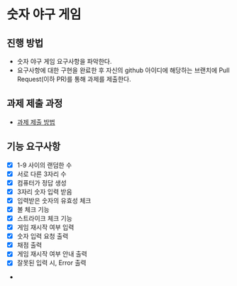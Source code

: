 # 숫자 야구 게임
## 진행 방법
* 숫자 야구 게임 요구사항을 파악한다.
* 요구사항에 대한 구현을 완료한 후 자신의 github 아이디에 해당하는 브랜치에 Pull Request(이하 PR)를 통해 과제를 제출한다.

## 과제 제출 과정
* [과제 제출 방법](https://github.com/next-step/nextstep-docs/tree/master/precourse)

## 기능 요구사항
- [x] 1-9 사이의 랜덤한 수
- [x] 서로 다른 3자리 수
- [x] 컴퓨터가 정답 생성
- [x] 3자리 숫자 입력 받음
- [x] 입력받은 숫자의 유효성 체크
- [x] 볼 체크 기능
- [x] 스트라이크 체크 기능
- [x] 게임 재시작 여부 입력
- [x] 숫자 입력 요청 출력
- [x] 채점 출력
- [x] 게임 재시작 여부 안내 출력
- [x] 잘못된 입력 시, Error 출력
- 


